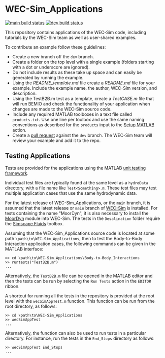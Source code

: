 # WEC-Sim_Applications

[![main build status](https://github.com/WEC-Sim/WEC-Sim_Applications/actions/workflows/process-events.yml/badge.svg?branch=main)](https://github.com/WEC-Sim/WEC-Sim_Applications/actions/workflows/process-events.yml)
[![dev build status](https://github.com/WEC-Sim/WEC-Sim_Applications/actions/workflows/process-events.yml/badge.svg?branch=dev)](https://github.com/WEC-Sim/WEC-Sim_Applications/actions/workflows/process-events.yml)

This repository contains applications of the WEC-Sim code, including tutorials by the WEC-Sim team as well as user-shared examples.

To contribute an example follow these guidelines:

* Create a new branch off the `dev` branch.
* Create a folder on the top level with a single example (folders starting with a dot or underscore are ignored).
* Do not include results as these take up space and can easily be generated by running the example.
* Using the *README_template.md* file create a *README.md* file for your example. Include the example name, the author, WEC-Sim version, and description.
* Using the TestB2B.m test as a template, create a *TestCASE.m* file that will run BEMIO and check the functionality of your application when changes are made to the WEC-Sim source code.
* Include any required MATLAB toolboxes in a text file called `products.txt`. Use one line per toolbox and use the same naming conventions as described for the `products` input to the [Setup MATLAB][106] action.
* Create a [pull request][101] against the `dev` branch. The WEC-Sim team will review your example and add it to the repo.

## Testing Applications

Tests are provided for the applications using the MATLAB [unit testing 
framework][102].

Individual test files are typically found at the same level as a `hydroData`
directory, with a file name like `Test<Something>.m`. These test files may test 
multiple application cases that use the same hydrodynamic data.

For the latest release of WEC-Sim_Applications, or the `main` branch, it is 
assumed that the latest release or `main` branch of [WEC-Sim][103] is 
installed. For tests containing the name "MoorDyn", it is also necessary to 
install the [MoorDyn][104] module into WEC-Sim. The tests in the 
`Desalination` folder require the [Simscape Fluids][105] toolbox.

Assuming that the WEC-Sim_Applications source code is located at some path
`\path\to\WEC-Sim_Applications`, then to test the Body-to-Body Interaction
application cases, the following commands can be given in the MATLAB interface:

```
>> cd \path\to\WEC-Sim_Applications\Body-to-Body_Interactions
>> runtests("TestB2B.m")
...
```

Alternatively, the `TestB2B.m` file can be opened in the MATLAB editor and 
then the tests can be run by selecting the `Run Tests` action in the `EDITOR` 
ribbon.

A shortcut for running all the tests in the repository is provided at the 
root level with the `wecSimAppTest.m` function. This function can be run from 
the root directory, as follows:

```
>> cd \path\to\WEC-Sim_Applications
>> wecSimAppTest
...
```

Alternatively, the function can also be used to run tests in a particular 
directory. For instance, run the tests in the `End_Stops` directory as follows:

```
>> wecSimAppTest End_Stops
...
```

[101]: https://help.github.com/articles/using-pull-requests/
[102]: https://uk.mathworks.com/help/matlab/matlab-unit-test-framework.html
[103]: https://github.com/WEC-Sim/WEC-Sim
[104]: https://github.com/WEC-Sim/MoorDyn
[105]: https://www.mathworks.com/products/simscape-fluids.html
[106]: https://github.com/matlab-actions/setup-matlab?tab=readme-ov-file#set-up-matlab
